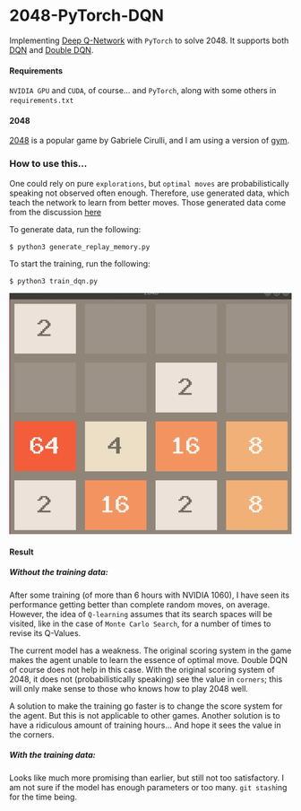 # 2048-PyTorch-DQN

Implementing [Deep Q-Network](https://deepmind.com/research/dqn/) with `PyTorch` to solve 2048. 
It supports both [DQN](https://arxiv.org/abs/1312.5602) and [Double DQN](https://arxiv.org/abs/1509.06461).

#### Requirements
`NVIDIA GPU` and `CUDA`, of course...  and `PyTorch`, along with some others in `requirements.txt`


#### 2048

[2048](https://github.com/gabrielecirulli/2048) is a popular game by Gabriele Cirulli, 
and I am using a version of [gym](https://github.com/mllobet/gym-2048).

### How to use this...
One could rely on pure `explorations`, but `optimal moves` are
probabilistically speaking not observed often enough. Therefore, use generated data,
which teach the network to learn from better moves. Those generated data come from
the discussion [here](https://stackoverflow.com/questions/22342854/what-is-the-optimal-algorithm-for-the-game-2048)

To generate data, run the following:

    $ python3 generate_replay_memory.py

To start the training, run the following:
    
    $ python3 train_dqn.py

![screenshot](img/2048.gif)


#### Result

##### Without the training data:
After some training (of more than 6 hours with NVIDIA 1060), 
I have seen its performance getting better than complete random moves, on average.
However, the idea of `Q-learning` assumes that its search spaces will be visited,
like in the case of `Monte Carlo Search`, for a number of times to revise its Q-Values.

The current model has a weakness. The original scoring system in the game 
makes the agent unable to learn the essence of optimal move. Double DQN of course does not
help in this case. With the original scoring system of 2048,
it does not (probabilistically speaking) see the value in `corners`; this will only make
sense to those who knows how to play 2048 well.
 
A solution to make the training go faster is to change the score system for the agent.
But this is not applicable to other games.
Another solution is to have a ridiculous amount of training hours... And hope it sees the
value in the corners.

##### With the training data:
Looks like much more promising than earlier, but still not too satisfactory. I am not sure if
the model has enough parameters or too many. `git stash`ing for the time being.
